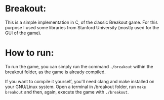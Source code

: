 Breakout:
========

This is a simple implementation in C, of the classic Breakout game.
For this purpose I used some libraries from Stanford University (mostly used for the GUI of the game).

How to run:
=======================
To run the game, you can simply run the command `./breakout` within the breakout folder, as the game is already compiled. 

If you want to compile it yourself, you'll need clang and make installed on your GNU/Linux system. 
Open a terminal in /breakout folder, run `make breakout` and then, again, execute the game with `./breakout`.
